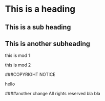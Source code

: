 # This is a heading

## This is a sub heading 

## This is another subheading

this is mod 1

this is mod 2

###COPYRIGHT NOTICE

hello

####another change 
All rights reserved bla bla
